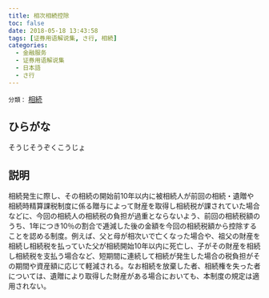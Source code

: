 ```yaml
---
title: 相次相続控除
toc: false
date: 2018-05-18 13:43:58
tags: [证券用语解说集, さ行, 相続]
categories:
  - 金融服务
  - 证券用语解说集
  - 日本語
  - さ行
---
```


`分類：` [相続](/tags/相続/)

## ひらがな

そうじそうぞくこうじょ

## 説明

相続発生に際し、その相続の開始前10年以内に被相続人が前回の相続・遺贈や相続時精算課税制度に係る贈与によって財産を取得し相続税が課されていた場合などに、今回の相続人の相続税の負担が過重とならないよう、前回の相続税額のうち、1年につき10％の割合で逓減した後の金額を今回の相続税額から控除することを認める制度。例えば、父と母が相次いで亡くなった場合や、祖父の財産を相続し相続税を払っていた父が相続開始10年以内に死亡し、子がその財産を相続し相続税を支払う場合など、短期間に連続して相続が発生した場合の税負担がその期間や資産額に応じて軽減される。なお相続を放棄した者、相続権を失った者については、遺贈により取得した財産がある場合においても、本制度の規定は適用されない。
